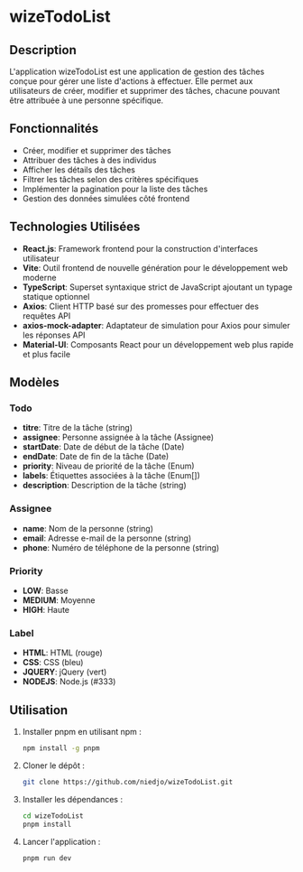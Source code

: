 # wizeTodoList

## Description

L'application wizeTodoList est une application de gestion des tâches conçue pour gérer une liste d'actions à effectuer. Elle permet aux utilisateurs de créer, modifier et supprimer des tâches, chacune pouvant être attribuée à une personne spécifique.

## Fonctionnalités

- Créer, modifier et supprimer des tâches
- Attribuer des tâches à des individus
- Afficher les détails des tâches
- Filtrer les tâches selon des critères spécifiques
- Implémenter la pagination pour la liste des tâches
- Gestion des données simulées côté frontend

## Technologies Utilisées

- **React.js**: Framework frontend pour la construction d'interfaces utilisateur
- **Vite**: Outil frontend de nouvelle génération pour le développement web moderne
- **TypeScript**: Superset syntaxique strict de JavaScript ajoutant un typage statique optionnel
- **Axios**: Client HTTP basé sur des promesses pour effectuer des requêtes API
- **axios-mock-adapter**: Adaptateur de simulation pour Axios pour simuler les réponses API
- **Material-UI**: Composants React pour un développement web plus rapide et plus facile

## Modèles

### Todo

- **titre**: Titre de la tâche (string)
- **assignee**: Personne assignée à la tâche (Assignee)
- **startDate**: Date de début de la tâche (Date)
- **endDate**: Date de fin de la tâche (Date)
- **priority**: Niveau de priorité de la tâche (Enum)
- **labels**: Étiquettes associées à la tâche (Enum[])
- **description**: Description de la tâche (string)

### Assignee

- **name**: Nom de la personne (string)
- **email**: Adresse e-mail de la personne (string)
- **phone**: Numéro de téléphone de la personne (string)

### Priority

- **LOW**: Basse
- **MEDIUM**: Moyenne
- **HIGH**: Haute

### Label

- **HTML**: HTML (rouge)
- **CSS**: CSS (bleu)
- **JQUERY**: jQuery (vert)
- **NODEJS**: Node.js (#333)

## Utilisation
1. Installer pnpm en utilisant npm :
    ```bash
    npm install -g pnpm
    ```

2. Cloner le dépôt :

    ```bash
    git clone https://github.com/niedjo/wizeTodoList.git
    ```

3. Installer les dépendances :

    ```bash
    cd wizeTodoList
    pnpm install
    ```

4. Lancer l'application :

    ```bash
    pnpm run dev
    ```
